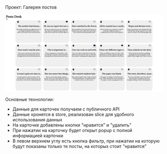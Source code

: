 Проект: Галерея постов

<img src="./src/image/readmegallery.jpeg">

Основные технологии: 

* Данные для карточек получаем с публичного API
* Данные хронятся в store, реализован slice для удобного использования данных
* На карточке добавлены кнопки "нравится" и "удалить"
* При нажатии на карточку будет открыт popup с полной информацией карточки 
* В левом верхнем углу есть кнопка фильтр, при нажатии на которую будут показаны только те посты, на которых стоит "нравится"
